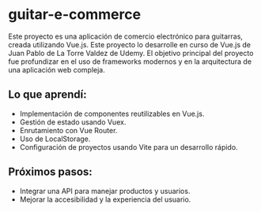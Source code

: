 # guitar-e-commerce

Este proyecto es una aplicación de comercio electrónico para guitarras, creada utilizando Vue.js. 
Este proyecto lo desarrolle en curso de Vue.js de Juan Pablo de La Torre Valdez de Udemy.
El objetivo principal del proyecto fue profundizar en el uso de frameworks modernos y en la arquitectura de una aplicación web compleja.

## Lo que aprendí:
- Implementación de componentes reutilizables en Vue.js.
- Gestión de estado usando Vuex.
- Enrutamiento con Vue Router.
- Uso de LocalStorage.
- Configuración de proyectos usando Vite para un desarrollo rápido.

## Próximos pasos:
- Integrar una API para manejar productos y usuarios.
- Mejorar la accesibilidad y la experiencia del usuario.
